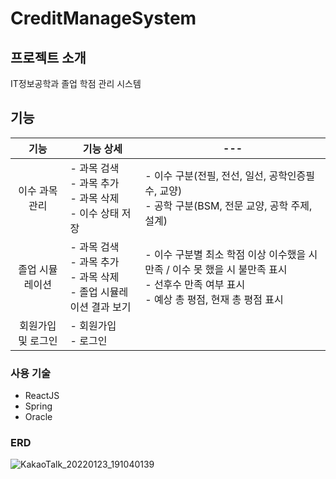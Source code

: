# CreditManageSystem

## 프로젝트 소개
IT정보공학과 졸업 학점 관리 시스템

## 기능
|기능|기능 상세|---|
|:---:|---|---|
|이수 과목 관리|- 과목 검색<br>- 과목 추가<br>- 과목 삭제<br>- 이수 상태 저장|- 이수 구분(전필, 전선, 일선, 공학인증필수, 교양)<br>- 공학 구분(BSM, 전문 교양, 공학 주제, 설계)|
|졸업 시뮬레이션|- 과목 검색<br>- 과목 추가<br>- 과목 삭제<br>- 졸업 시뮬레이션 결과 보기|- 이수 구분별 최소 학점 이상 이수했을 시 만족 / 이수 못 했을 시 불만족 표시<br>- 선후수 만족 여부 표시<br>- 예상 총 평점, 현재 총 평점 표시|
|회원가입 및 로그인|- 회원가입<br>- 로그인||

### 사용 기술
- ReactJS
- Spring
- Oracle

### ERD
![KakaoTalk_20220123_191040139](https://user-images.githubusercontent.com/45174177/199898786-5fb35da5-2342-4d65-b56d-7b17ef4bff27.png)

